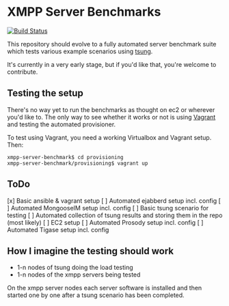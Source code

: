 # XMPP Server Benchmarks

[![Build Status](https://travis-ci.org/mweibel/xmpp-server-benchmarks.png)](https://travis-ci.org/mweibel/xmpp-server-benchmarks)

This repository should evolve to a fully automated server benchmark suite which
tests various example scenarios using [tsung](https://github.com/processone/tsung).

It's currently in a very early stage, but if you'd like that, you're welcome to
contribute.

## Testing the setup

There's no way yet to run the benchmarks as thought on ec2 or wherever you'd like to.
The only way to see whether it works or not is using [Vagrant](http://www.vagrantup.com)
and testing the automated provisioner.

To test using Vagrant, you need a working Virtualbox and Vagrant setup.
Then:

```
xmpp-server-benchmark$ cd provisioning
xmpp-server-benchmark/provisioning$ vagrant up
```

## ToDo

[x] Basic ansible & vagrant setup
[ ] Automated ejabberd setup incl. config
[ ] Automated MongooseIM setup incl. config
[ ] Basic tsung scenario for testing
[ ] Automated collection of tsung results and storing them in the repo (most likely)
[ ] EC2 setup
[ ] Automated Prosody setup incl. config
[ ] Automated Tigase setup incl. config

## How I imagine the testing should work

- 1-n nodes of tsung doing the load testing
- 1-n nodes of the xmpp servers being tested

On the xmpp server nodes each server software is installed and then started one by
one after a tsung scenario has been completed.